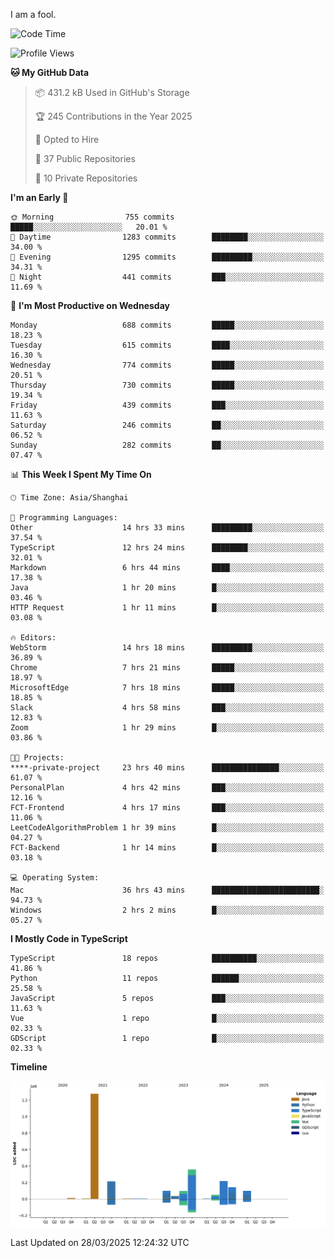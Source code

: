 I am a fool.

<!--START_SECTION:waka-->
![Code Time](http://img.shields.io/badge/Code%20Time-2%2C803%20hrs%2023%20mins-blue)

![Profile Views](http://img.shields.io/badge/Profile%20Views-4-blue)

**🐱 My GitHub Data** 

> 📦 431.2 kB Used in GitHub's Storage 
 > 
> 🏆 245 Contributions in the Year 2025
 > 
> 💼 Opted to Hire
 > 
> 📜 37 Public Repositories 
 > 
> 🔑 10 Private Repositories 
 > 
**I'm an Early 🐤** 

```text
🌞 Morning                755 commits         █████░░░░░░░░░░░░░░░░░░░░   20.01 % 
🌆 Daytime                1283 commits        ████████░░░░░░░░░░░░░░░░░   34.00 % 
🌃 Evening                1295 commits        █████████░░░░░░░░░░░░░░░░   34.31 % 
🌙 Night                  441 commits         ███░░░░░░░░░░░░░░░░░░░░░░   11.69 % 
```
📅 **I'm Most Productive on Wednesday** 

```text
Monday                   688 commits         █████░░░░░░░░░░░░░░░░░░░░   18.23 % 
Tuesday                  615 commits         ████░░░░░░░░░░░░░░░░░░░░░   16.30 % 
Wednesday                774 commits         █████░░░░░░░░░░░░░░░░░░░░   20.51 % 
Thursday                 730 commits         █████░░░░░░░░░░░░░░░░░░░░   19.34 % 
Friday                   439 commits         ███░░░░░░░░░░░░░░░░░░░░░░   11.63 % 
Saturday                 246 commits         ██░░░░░░░░░░░░░░░░░░░░░░░   06.52 % 
Sunday                   282 commits         ██░░░░░░░░░░░░░░░░░░░░░░░   07.47 % 
```


📊 **This Week I Spent My Time On** 

```text
🕑︎ Time Zone: Asia/Shanghai

💬 Programming Languages: 
Other                    14 hrs 33 mins      █████████░░░░░░░░░░░░░░░░   37.54 % 
TypeScript               12 hrs 24 mins      ████████░░░░░░░░░░░░░░░░░   32.01 % 
Markdown                 6 hrs 44 mins       ████░░░░░░░░░░░░░░░░░░░░░   17.38 % 
Java                     1 hr 20 mins        █░░░░░░░░░░░░░░░░░░░░░░░░   03.46 % 
HTTP Request             1 hr 11 mins        █░░░░░░░░░░░░░░░░░░░░░░░░   03.08 % 

🔥 Editors: 
WebStorm                 14 hrs 18 mins      █████████░░░░░░░░░░░░░░░░   36.89 % 
Chrome                   7 hrs 21 mins       █████░░░░░░░░░░░░░░░░░░░░   18.97 % 
MicrosoftEdge            7 hrs 18 mins       █████░░░░░░░░░░░░░░░░░░░░   18.85 % 
Slack                    4 hrs 58 mins       ███░░░░░░░░░░░░░░░░░░░░░░   12.83 % 
Zoom                     1 hr 29 mins        █░░░░░░░░░░░░░░░░░░░░░░░░   03.86 % 

🐱‍💻 Projects: 
****-private-project     23 hrs 40 mins      ███████████████░░░░░░░░░░   61.07 % 
PersonalPlan             4 hrs 42 mins       ███░░░░░░░░░░░░░░░░░░░░░░   12.16 % 
FCT-Frontend             4 hrs 17 mins       ███░░░░░░░░░░░░░░░░░░░░░░   11.06 % 
LeetCodeAlgorithmProblem 1 hr 39 mins        █░░░░░░░░░░░░░░░░░░░░░░░░   04.27 % 
FCT-Backend              1 hr 14 mins        █░░░░░░░░░░░░░░░░░░░░░░░░   03.18 % 

💻 Operating System: 
Mac                      36 hrs 43 mins      ████████████████████████░   94.73 % 
Windows                  2 hrs 2 mins        █░░░░░░░░░░░░░░░░░░░░░░░░   05.27 % 
```

**I Mostly Code in TypeScript** 

```text
TypeScript               18 repos            ██████████░░░░░░░░░░░░░░░   41.86 % 
Python                   11 repos            ██████░░░░░░░░░░░░░░░░░░░   25.58 % 
JavaScript               5 repos             ███░░░░░░░░░░░░░░░░░░░░░░   11.63 % 
Vue                      1 repo              █░░░░░░░░░░░░░░░░░░░░░░░░   02.33 % 
GDScript                 1 repo              █░░░░░░░░░░░░░░░░░░░░░░░░   02.33 % 
```



**Timeline**

![Lines of Code chart](https://raw.githubusercontent.com/VeejaLiu/VeejaLiu/master/assets/bar_graph.png)


 Last Updated on 28/03/2025 12:24:32 UTC
<!--END_SECTION:waka-->
